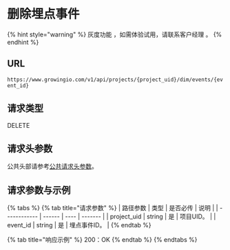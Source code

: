 # 删除埋点事件

{% hint style="warning" %}
灰度功能 ，如需体验试用，请联系客户经理 。
{% endhint %}

## URL

`https://www.growingio.com/v1/api/projects/{project_uid}/dim/events/{event_id}`

## 请求类型

DELETE

## 请求头参数

公共头部请参考[公共请求头参数](../authenticate.md)。

## 请求参数与示例

{% tabs %}
{% tab title="请求参数" %}
| 路径参数         | 类型     | 是否必传 | 说明      |
| ------------ | ------ | ---- | ------- |
| project\_uid | string | 是    | 项目UID。  |
| event\_id    | string | 是    | 埋点事件ID。 |
{% endtab %}

{% tab title="响应示例" %}
200：OK
{% endtab %}
{% endtabs %}

